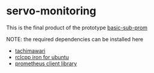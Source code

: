 # servo-monitoring
This is the final product of the prototype [basic-sub-prom](https://github.com/gerrynicho/basic-sub-prom)

NOTE:
the required dependencies can be installed here
- [tachimawari](https://github.com/ichiro-its/tachimawari)
- [rclcpp iron for ubuntu](https://docs.ros.org/en/iron/Installation/Ubuntu-Install-Debians.html)
- [prometheus client library](https://github.com/jupp0r/prometheus-cpp)
